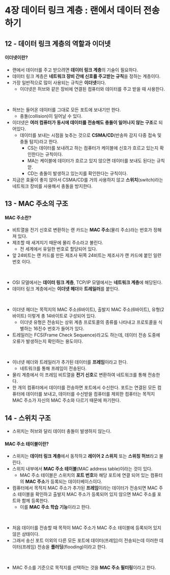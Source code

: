 # 4장 데이터 링크 계층 : 랜에서 데이터 전송하기

## 12 - 데이터 링크 계층의 역할과 이더넷

#### 이더넷이란?

- 랜에서 데이터를 주고 받으려면 **데이터 링크 계층**의 기술이 필요하다.
- 데이터 링크 계층은 **네트워크 장비 간에 신호를 주고받는 규칙**을 정하는 계층이다.
- 가장 일반적으로 많이 사용되는 규칙은 **이더넷**이다.
  - 이더넷은 허브와 같은 장비에 연결된 컴퓨터와 데이터를 주고 받을 때 사용한다.

<br>

- 허브는 들어온 데이터를 그대로 모든 포트에 보내기만 한다.
  - 충돌(collision)이 일어날 수 있다.
- 이더넷은 **여러 컴퓨터가 동시에 데이터를 전송해도 충돌이 일어나지 않는 구조**로 되어있다.
  - 데이터를 보내는 시점을 늦추는 것으로 **CSMA/CD**(반송파 감지 다중 접속 및 충돌 탐지)라고 한다.
    - CS는 데이터를 보내려고 하는 컴퓨터가 케이블에 신호가 흐르고 있는지 확인한다는 규칙이다.
    - MA는 케이블에 데이터가 흐르고 있지 않으면 데이터를 보내도 된다는 규칙앋.
    - CD는 충돌이 발생하고 있는지를 확인한다는 규칙이다.
- 지금은 효율이 좋지 않아서 CSMA/CD를 거의 사용하지 않고 **스위치**(switch)라는 네트워크 장비를 사용해서 충돌을 방지한다.

## 13 - MAC 주소의 구조

#### MAC 주소란?

- 비트열을 전기 신호로 변환하는 랜 카드는 **MAC 주소**(물리 주소)라는 번호가 정해져 있다.
- 제조할 때 새겨지기 때문에 물리 주소라고 불린다.
  - 전 세계에서 유일한 번호로 할당되어 있다.
- 앞 24비트는 랜 카드를 만든 제조사 뒤쪽 24비트는 제조사가 랜 카드에 붙인 일련번호 이다.

<br />

- OSI 모델에서는 **데이터 링크 계층**, TCP/IP 모델에서는 **네트워크 계층**에 해당된다.
- 데이터 링크 계층에서는 **이더넷 헤더**와 **트레일러**를 붙인다.

<br />

- 이더넷 헤더는 목적지의 MAC 주소(6바이트), 출발지 MAC 주소(6바이트), 유형(2바이트) 이렇게 총 14바이트로 구성되어 있다.
  - 이더넷 유형은 전송되는 상위 계층 프로토콜의 종류를 나타내고 프로토콜을 식별하는 16진수 번호가 들어가 있다.
- 트레일러는 FCS(Frame Check Sequence)라고도 하는데, 데이터 전송 도중에 오류가 발생하는지 확인하는 용도이다.

<br />

- 이너넷 헤더와 트레일러가 추가된 데이터를 **프레임**이라고 한다.
  - 네트워크를 통해 프레임이 전송된다.
- 물리 계층에서 이 프레임 비트열을 **전기 신호**로 변환하여 네트워크를 통해 전송한다.
- 한 개의 컴퓨터에서 데이터를 전송하면 포트에서 수신한다. 포트는 연결된 모든 컴퓨터에 데이터를 보내고, 데이터를 수신받을 컴퓨터를 제외한 컴퓨터는 목적지 MAC 주소가 자신의 MAC 주소와 다르기 때문에 파기한다.

## 14 - 스위치 구조

- 스위치는 허브와 달리 데이터 충돌이 발생하지 않는다.

#### MAC 주소 테이블이란?

- 스위치는 **데이터 링크 계층**에서 동작하고 **레이어 2 스위치** 또는 **스위칭 허브**라고 불린다.
- 스위치 내부에서 **MAC 주소 테이블**(MAC address table)이라는 것이 있다.
  - MAC 주소 테이블은 스위치의 **포트 번호**와 해당 포트에 연결 되어 있는 컴퓨터의 **MAC 주소**가 등록되는 데이터베이스이다.
- 컴퓨터에서 목적지 MAC 주소가 추가된 **프레임**이라는 데이터가 전송되면 MAC 주소 테이블을 확인하고 출발지 MAC 주소가 등록되어 있지 않으면 MAC 주소를 포트와 함께 등록한다.
  - 이를 **MAC 주소 학습 기능**이라고 한다.

<br />

- 처음 데이터를 전송할 때 목적이 MAC 주소가 MAC 주소 테이블에 등록되어 있지 않은 상태이다.
- 그래서 송신 포트 이외의 다른 모든 포트에 데이터(프레임)이 전송되는데 이러한 데이터(프레임) 전송을 **플러딩**(flooding)이라고 한다.

<br />

- MAC 주소를 기준으로 목적지를 선택하는 것을 **MAC 주소 필터링**이라고 한다.
